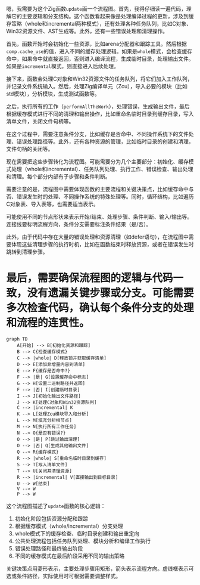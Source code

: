 嗯，我需要为这个Zig函数`update`画一个流程图。首先，我得仔细读一遍代码，理解它的主要逻辑和分支结构。这个函数看起来像是处理编译过程的更新，涉及到缓存策略（whole和incremental两种模式），还有处理各种任务队列，比如C对象、Win32资源文件、AST生成等。此外，还有一些错误处理和清理操作。

首先，函数开始时会初始化一些资源，比如arena分配器和跟踪工具。然后根据`comp.cache_use`的值，进入不同的缓存处理逻辑。如果是`whole`模式，会检查缓存命中，如果命中就直接返回，否则进入编译流程，生成临时目录，处理输出文件。如果是`incremental`模式，则直接进入后续处理。

接下来，函数会处理C对象和Win32资源文件的任务队列，将它们加入工作队列，并记录文件系统输入。然后，处理Zig编译单元（Zcu），导入必要的模块（比如std模块），分析模块，生成测试函数等。

之后，执行所有的工作（`performAllTheWork`），处理错误，生成输出文件，最后根据缓存模式进行不同的清理和输出操作，比如重命名临时目录到缓存目录，写入清单文件，关闭文件句柄等。

在这个过程中，需要注意条件分支，比如缓存是否命中、不同操作系统下的文件处理、错误处理路径等。此外，还有各种资源的管理，比如临时目录的创建和清理，文件句柄的关闭等。

现在需要把这些步骤转化为流程图。可能需要分为几个主要部分：初始化、缓存模式处理（whole和incremental）、任务队列处理、执行工作、错误检查、输出处理和清理。每个部分内部有子步骤和条件判断。

需要注意的是，流程图中需要体现函数的主要流程和关键决策点，比如缓存命中与否、错误发生时的处理、不同操作系统的特殊处理等。同时，循环结构，比如遍历C对象表、导入表等，也需要适当表示。

可能使用不同的节点形状来表示开始/结束、处理步骤、条件判断、输入/输出等。连接线要标明流程方向，条件分支需要标注条件结果（是/否）。

此外，由于代码中存在大量的错误处理和资源清理（如defer语句），在流程图中需要体现这些清理步骤的执行时机，比如在函数结束时释放资源，或者在错误发生时跳转到清理步骤。

最后，需要确保流程图的逻辑与代码一致，没有遗漏关键步骤或分支。可能需要多次检查代码，确认每个条件分支的处理和流程的连贯性。
================================================
```mermaid
graph TD
    A[开始] --> B[初始化资源和跟踪]
    B --> C{检查缓存模式}
    C --> |whole| D[释放锁并获取缓存清单]
    D --> E[添加非增量内容到清单]
    E --> F{缓存是否命中?}
    F --> |是| G[设置缓存命中标志]
    G --> H[设置二进制路径并返回]
    F --> |否| I[创建临时目录]
    I --> J[初始化输出文件路径]
    J --> K[处理C对象和Win32资源队列]
    C --> |incremental| K
    K --> L[处理Zcu模块导入和分析]
    L --> M[填充分析根节点]
    M --> N[执行所有工作任务]
    N --> O{是否有错误?}
    O --> |是| P[跳过输出清理]
    O --> |否| Q[生成其他输出文件]
    Q --> R{缓存模式}
    R --> |whole| S[重命名临时目录到缓存]
    S --> T[写入清单文件]
    T --> U[关闭并清理资源]
    R --> |incremental| V[直接输出到目标目录]
    U --> W[结束]
    V --> W
    P --> W
``` 

这个流程图描述了`update`函数的核心逻辑：
1. 初始化阶段包括资源分配和跟踪
2. 根据缓存模式（whole/incremental）分支处理
3. whole模式下的缓存检查、临时目录创建和输出重定向
4. 公共处理流程包括任务队列处理、模块分析和编译工作执行
5. 错误处理路径和最终输出阶段
6. 不同的缓存模式在最后阶段采用不同的输出策略

关键决策点用菱形表示，主要处理步骤用矩形，箭头表示流程方向。虚线框表示可选或条件路径，实际使用时可根据需要调整样式。